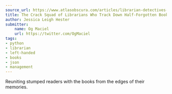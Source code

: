 ```yaml
---
source_url: https://www.atlasobscura.com/articles/librarian-detectives-forgotten-books
title: The Crack Squad of Librarians Who Track Down Half-Forgotten Books
author: Jessica Leigh Hester
submitter:
    name: Og Maciel
    url: https://twitter.com/OgMaciel
tags:
- python
- librarian
- left-handed
- books
- json
- management
---
```


Reuniting stumped readers with the books from the edges of their memories.
